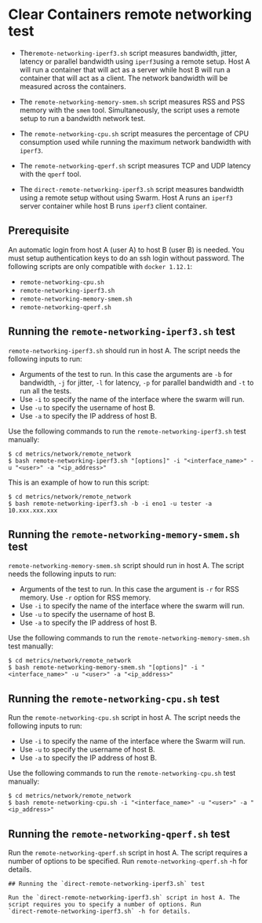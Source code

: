 # Clear Containers remote networking test

- The`remote-networking-iperf3.sh` script measures bandwidth, jitter, latency or parallel bandwidth using
`iperf3`using a remote setup. Host A will run a container that will act as a server while host B will run a
container that will act as a client. The network bandwidth will be measured across the containers.

- The `remote-networking-memory-smem.sh` script measures RSS and PSS memory with the `smem` tool. Simultaneously,
the script uses a remote setup to run a bandwidth network test.

- The `remote-networking-cpu.sh` script measures the percentage of CPU consumption used while running
the maximum network bandwidth with `iperf3`.

- The `remote-networking-qperf.sh` script measures TCP and UDP latency with the `qperf` tool.

- The `direct-remote-networking-iperf3.sh` script measures bandwidth using a remote setup without using Swarm.
Host A runs an `iperf3` server container while host B runs `iperf3` client container.

## Prerequisite

An automatic login from host A (user A) to host B (user B) is needed. You must setup authentication 
keys to do an ssh login without password.
The following scripts are only compatible with `docker 1.12.1`:

- `remote-networking-cpu.sh`
- `remote-networking-iperf3.sh`
- `remote-networking-memory-smem.sh`
- `remote-networking-qperf.sh`

## Running the `remote-networking-iperf3.sh` test

`remote-networking-iperf3.sh` should run in host A. The script needs the following inputs to run:
- Arguments of the test to run. In this case the arguments are `-b` for bandwidth, `-j` for jitter,
`-l` for latency, `-p` for parallel bandwidth and `-t` to run all the tests.
- Use `-i` to specify the name of the interface where the swarm will run.
- Use `-u` to specify the username of host B.
- Use `-a` to specify the IP address of host B.

Use the following commands to run the `remote-networking-iperf3.sh` test manually:

```
$ cd metrics/network/remote_network
$ bash remote-networking-iperf3.sh "[options]" -i "<interface_name>" -u "<user>" -a "<ip_address>"

```

This is an example of how to run this script:

```
$ cd metrics/network/remote_network
$ bash remote-networking-iperf3.sh -b -i eno1 -u tester -a 10.xxx.xxx.xxx

```

## Running the `remote-networking-memory-smem.sh` test

`remote-networking-memory-smem.sh` script should run in host A. The script needs the following inputs to run:
- Arguments of the test to run. In this case the argument is `-r` for RSS memory. Use `-r` option for RSS memory.
- Use `-i` to specify the name of the interface where the swarm will run.
- Use `-u` to specify the username of host B.
- Use `-a` to specify the IP address of host B.

Use the following commands to run the `remote-networking-memory-smem.sh` test manually:

```
$ cd metrics/network/remote_network
$ bash remote-networking-memory-smem.sh "[options]" -i "<interface_name>" -u "<user>" -a "<ip_address>"

```
## Running the `remote-networking-cpu.sh` test

Run the `remote-networking-cpu.sh` script in host A. The script needs the following inputs to run:
- Use `-i` to specify the name of the interface where the Swarm will run.
- Use `-u` to specify the username of host B.
- Use `-a` to specify the IP address of host B.

Use the following commands to run the `remote-networking-cpu.sh` test manually:

```
$ cd metrics/network/remote_network
$ bash remote-networking-cpu.sh -i "<interface_name>" -u "<user>" -a "<ip_address>"

```
## Running the `remote-networking-qperf.sh` test

Run the `remote-networking-qperf.sh` script in host A. The script requires a number of options to
be specified. Run `remote-networking-qperf.sh` -h for details.

```
## Running the `direct-remote-networking-iperf3.sh` test

Run the `direct-remote-networking-iperf3.sh` script in host A. The script requires you to specify a number of options. Run
`direct-remote-networking-iperf3.sh` -h for details.

```

